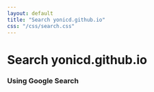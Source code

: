 ```yaml
---
layout: default
title: "Search yonicd.github.io"
css: "/css/search.css"
---
```

  
# Search yonicd.github.io
  
### Using Google Search
  
<div id="google-custom-search">
<script>
  (function() {
    var cx = '008443950035063459049:0zyjpwl5wlw';
    var gcse = document.createElement('script');
    gcse.type = 'text/javascript';
    gcse.async = true;
    gcse.src = 'https://cse.google.com/cse.js?cx=' + cx;
    var s = document.getElementsByTagName('script')[0];
    s.parentNode.insertBefore(gcse, s);
  })();
</script>
<gcse:search></gcse:search>
<gcse:searchresults></gcse:searchresults>
</div>